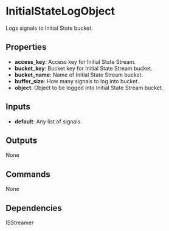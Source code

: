 InitialStateLogObject
=====================
Logs signals to Initial State bucket.

Properties
----------
- **access_key**: Access key for Initial State Stream.
- **bucket_key**: Bucket key for Initial State Stream bucket.
- **bucket_name**: Name of Initial State Stream bucket.
- **buffer_size**: How many signals to log into bucket.
- **object**: Object to be logged into Initial State Stream bucket.

Inputs
------
- **default**: Any list of signals.

Outputs
-------
None

Commands
--------
None

Dependencies
------------
ISStreamer
